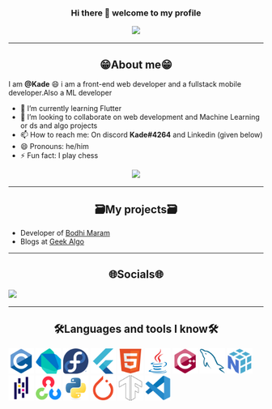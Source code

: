 <h3 align='center'> Hi there 👋 welcome to my profile</h3>

<div id="header" align="center">
  <img src="https://media.giphy.com/media/M9gbBd9nbDrOTu1Mqx/giphy.gif" width="100"/>
</div>

---
<h2 align='center'>😁About me😁</h2>

 I am **@Kade** 😄 i am a front-end web developer and a fullstack mobile developer.Also a ML developer

- 🌱 I’m currently learning Flutter
- 👯 I’m looking to collaborate on web development and Machine Learning or ds and algo projects
- 📫 How to reach me: On discord **Kade#4264** and Linkedin (given below)
- 😄 Pronouns: he/him
- ⚡ Fun fact: I play chess

<div id="header" align="center">
  <img src="https://cdn.dribbble.com/users/1292677/screenshots/6139167/media/5387dc7e035b3efe9d94516044de66a4.gif"/>
</div>

---

<h2 align='center'>🗃️My projects🗃️</h2>

- Developer of <a href='https://bodhimaram.in/'>Bodhi Maram</a>
- Blogs at <a href='https://geekalgo.com/'>Geek Algo</a>

---

<h2 align='center'>🌐Socials🌐</h2>
<div id="socials" align='justify'>
    <a href='https://www.linkedin.com/in/bargav-krishna-260b16236/'><img src="https://i.imgur.com/46aGX7K.png" width="100"/></a>

</div>

---

<h2 align='center'>🛠️Languages and tools I know🛠️</h2>
<div>
<img src="https://github.com/devicons/devicon/blob/master/icons/c/c-original.svg" width="50"/>
<img src="https://github.com/devicons/devicon/blob/master/icons/dart/dart-original.svg" width="50"/>
<img src="https://github.com/devicons/devicon/blob/master/icons/fedora/fedora-original.svg" width="50"/>
<img src="https://github.com/devicons/devicon/blob/master/icons/flutter/flutter-original.svg" width="50"/>
<img src="https://github.com/devicons/devicon/blob/master/icons/html5/html5-original.svg" width="50"/>
<img src="https://github.com/devicons/devicon/blob/master/icons/java/java-original.svg" width="50"/>
<img src="https://github.com/devicons/devicon/blob/master/icons/cplusplus/cplusplus-original.svg" width="50"/>
<img src="https://github.com/devicons/devicon/blob/master/icons/mysql/mysql-original.svg" width="50"/>
<img src="https://github.com/devicons/devicon/blob/master/icons/numpy/numpy-original.svg" width="50"/>
<img src="https://github.com/devicons/devicon/blob/master/icons/pandas/pandas-original.svg" width="50"/>
<img src="https://github.com/devicons/devicon/blob/master/icons/opencv/opencv-original.svg" width="50"/>
<img src="https://github.com/devicons/devicon/blob/master/icons/python/python-original.svg" width="50"/>
<img src="https://github.com/devicons/devicon/blob/master/icons/pytorch/pytorch-original.svg" width="50"/>
<img src="https://github.com/devicons/devicon/blob/master/icons/tensorflow/tensorflow-line.svg" width="50"/>
<img src="https://github.com/devicons/devicon/blob/master/icons/vscode/vscode-original.svg" width="50"/>
</div>